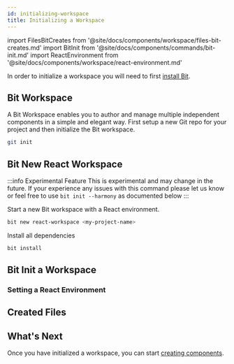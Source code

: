 ```yaml
---
id: initializing-workspace
title: Initializing a Workspace
---
```


import FilesBitCreates from '@site/docs/components/workspace/files-bit-creates.md'
import BitInit from '@site/docs/components/commands/bit-init.md'
import ReactEnvironment from '@site/docs/components/workspace/react-environment.md'

In order to initialize a workspace you will need to first [install Bit](installing-bit).

## Bit Workspace

A Bit Workspace enables you to author and manage multiple independent components in a simple and elegant way. First setup a new Git repo for your project and then initialize the Bit workspace.

```bash
git init
```

## Bit New React Workspace

:::info Experimental Feature
This is experimental and may change in the future. If your experience any issues with this command please let us know or feel free to use `bit init --harmony` as documented below
:::

Start a new Bit workspace with a React environment.

```bash
bit new react-workspace <my-project-name>
```

Install all dependencies

```bash
bit install
```

## Bit Init a Workspace

<BitInit />

### Setting a React Environment

<ReactEnvironment />

## Created Files

<FilesBitCreates />

## What's Next

Once you have initialized a workspace, you can start [creating components](creating-components).
